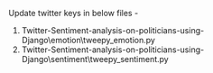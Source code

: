 Update twitter keys in below files - 
1. Twitter-Sentiment-analysis-on-politicians-using-Django\emotion\tweepy_emotion.py
2. Twitter-Sentiment-analysis-on-politicians-using-Django\sentiment\tweepy_sentiment.py